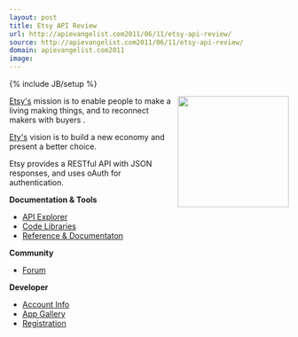```yaml
---
layout: post
title: Etsy API Review
url: http://apievangelist.com2011/06/11/etsy-api-review/
source: http://apievangelist.com2011/06/11/etsy-api-review/
domain: apievangelist.com2011
image: 
---
```

{% include JB/setup %}
<a href="http://www.etsy.com/"><img src="http://kinlane-productions.s3.amazonaws.com/api-evangelist/etsy/etsy-logo.jpg" alt="" width="200" align="right" /></a><a href="http://www.etsy.com/">Etsy's</a> mission is to enable people to make a living making things, and to reconnect makers with buyers .<p></p>
<a href="http://www.etsy.com/">Ety's</a> vision is to build a new economy and present a better choice.<p></p>
Etsy provides a RESTful API with JSON responses, and uses oAuth for authentication.<p></p>
<strong>Documentation &amp; Tools</strong>
<ul class="mainlist">
	<li><a href="http://www.etsy.com/"></a><a href=".http://www.apievangelist.com/ecosystem-building-blocks-detail.php?Building_Block_ID=209" target="_blank">API Explorer</a></li>
	<li><a href=".http://www.apievangelist.com/ecosystem-building-blocks-detail.php?Building_Block_ID=125" target="_blank">Code Libraries</a></li>
	<li><a href=".http://www.apievangelist.com/ecosystem-building-blocks-detail.php?Building_Block_ID=120" target="_blank">Reference &amp; Documentaton</a></li>
</ul>
<strong>Community</strong>
<ul class="mainlist">
	<li><a href=".http://www.apievangelist.com/ecosystem-building-blocks-detail.php?Building_Block_ID=131" target="_blank">Forum</a></li>
</ul>
<strong>Developer</strong>
<ul class="mainlist">
	<li><a href=".http://www.apievangelist.com/ecosystem-building-blocks-detail.php?Building_Block_ID=199" target="_blank">Account Info</a></li>
	<li><a href=".http://www.apievangelist.com/ecosystem-building-blocks-detail.php?Building_Block_ID=180" target="_blank">App Gallery</a></li>
	<li><a href=".http://www.apievangelist.com/ecosystem-building-blocks-detail.php?Building_Block_ID=198" target="_blank">Registration</a></li>
</ul>
